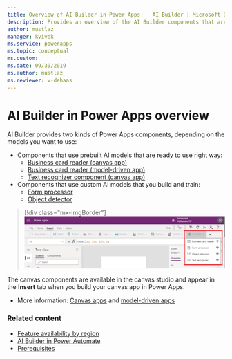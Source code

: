 ```yaml
---
title: Overview of AI Builder in Power Apps -  AI Builder | Microsoft Docs
description: Provides an overview of the AI Builder components that are available to use with canvas and model-driven apps in Power Apps
author: mustlaz
manager: kvivek
ms.service: powerapps
ms.topic: conceptual
ms.custom: 
ms.date: 09/30/2019
ms.author: mustlaz
ms.reviewer: v-dehaas
---
```


# AI Builder in Power Apps overview

AI Builder provides two kinds of Power Apps components, depending on the models you want to use:

- Components that use prebuilt AI models that are ready to use right way:
  - [Business card reader (canvas app)](business-card-reader-component-in-powerapps.md)
  - [Business card reader (model-driven app)](business-card-reader-component-model-driven.md)
  - [Text recognizer component (canvas app)](prebuilt-text-recognizer-component-in-powerapps.md)
- Components that use custom AI models that you build and train:
  - [Form processor](form-processor-component-in-powerapps.md)
  - [Object detector](object-detector-component-in-powerapps.md)

> [!div class="mx-imgBorder"]
> ![Canvas studio screen](media/canvas-studio.png "Canvas studio screen")

The canvas components are available in the canvas studio and appear in the **Insert** tab when you build your canvas app in Power Apps.

- More information: [Canvas apps](/powerapps/maker/canvas-apps/getting-started) and [model-driven apps](/powerapps/maker/model-driven-apps/model-driven-app-overview)

### Related content

- [Feature availability by region](availability-region.md)
- [AI Builder in Power Automate](use-in-flow-overview.md)
- [Prerequisites](use-in-flow-prereq.md)
